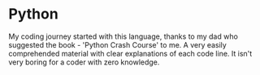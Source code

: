 # Python
My coding journey started with this language, thanks to my dad who suggested the book - 'Python Crash Course' to me. A very easily comprehended material with clear explanations of each code line. It isn't very boring for a coder with zero knowledge. 
